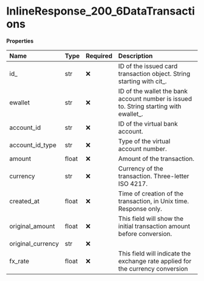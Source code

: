 # InlineResponse_200_6DataTransactions

**Properties**

| Name              | Type  | Required | Description                                                                            |
| :---------------- | :---- | :------- | :------------------------------------------------------------------------------------- |
| id\_              | str   | ❌       | ID of the issued card transaction object. String starting with cit\_.                  |
| ewallet           | str   | ❌       | ID of the wallet the bank account number is issued to. String starting with ewallet\_. |
| account_id        | str   | ❌       | ID of the virtual bank account.                                                        |
| account_id_type   | str   | ❌       | Type of the virtual account number.                                                    |
| amount            | float | ❌       | Amount of the transaction.                                                             |
| currency          | str   | ❌       | Currency of the transaction. Three-letter ISO 4217.                                    |
| created_at        | float | ❌       | Time of creation of the transaction, in Unix time. Response only.                      |
| original_amount   | float | ❌       | This field will show the initial transaction amount before conversion.                 |
| original_currency | str   | ❌       |                                                                                        |
| fx_rate           | float | ❌       | This field will indicate the exchange rate applied for the currency conversion         |
